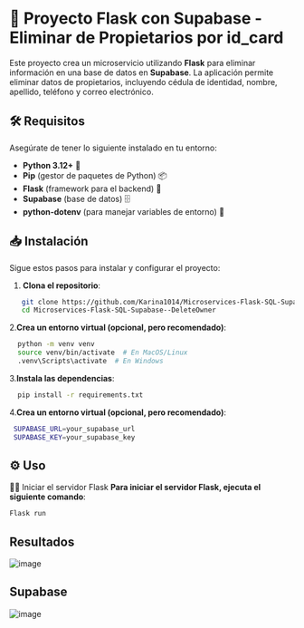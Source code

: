 # 🚀 Proyecto Flask con Supabase - Eliminar de Propietarios por id_card

Este proyecto crea un microservicio utilizando **Flask** para eliminar información en una base de datos en **Supabase**. La aplicación permite eliminar datos de propietarios, incluyendo cédula de identidad, nombre, apellido, teléfono y correo electrónico.

## 🛠 Requisitos

Asegúrate de tener lo siguiente instalado en tu entorno:

- **Python 3.12+** 🐍
- **Pip** (gestor de paquetes de Python) 📦
- **Flask** (framework para el backend) 🧪
- **Supabase** (base de datos) 🗄️
- **python-dotenv** (para manejar variables de entorno) 🔐

## 📥 Instalación

Sigue estos pasos para instalar y configurar el proyecto:

1. **Clona el repositorio**:
```bash
   git clone https://github.com/Karina1014/Microservices-Flask-SQL-Supabase--DeleteOwner.git
   cd Microservices-Flask-SQL-Supabase--DeleteOwner
 ```
2.**Crea un entorno virtual (opcional, pero recomendado)**:
 ```bash
   python -m venv venv
   source venv/bin/activate  # En MacOS/Linux
   .venv\Scripts\activate  # En Windows
 ```
3.**Instala las dependencias**:
 ```bash
   pip install -r requirements.txt
 ```
4.**Crea un entorno virtual (opcional, pero recomendado)**:
 ```bash
  SUPABASE_URL=your_supabase_url
  SUPABASE_KEY=your_supabase_key
 ```
## ⚙ Uso
🏃‍♂️ Iniciar el servidor Flask
**Para iniciar el servidor Flask, ejecuta el siguiente comando**:
 ```bash
 Flask run
 ```

## Resultados
![image](https://github.com/user-attachments/assets/efd11049-ae66-4a74-9367-136fc269962b)

## Supabase
![image](https://github.com/user-attachments/assets/d79e7ca0-3b2d-41ee-941f-bd9e52d945e9)



